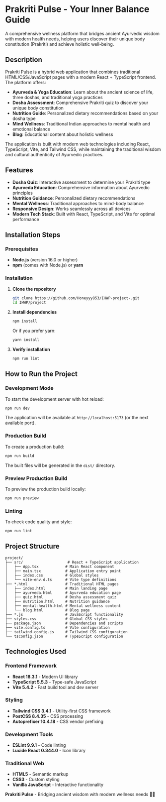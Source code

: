 # Prakriti Pulse - Your Inner Balance Guide

A comprehensive wellness platform that bridges ancient Ayurvedic wisdom with modern health needs, helping users discover their unique body constitution (Prakriti) and achieve holistic well-being.

## Description

Prakriti Pulse is a hybrid web application that combines traditional HTML/CSS/JavaScript pages with a modern React + TypeScript frontend. The platform offers:

- **Ayurveda & Yoga Education**: Learn about the ancient science of life, three doshas, and traditional yoga practices
- **Dosha Assessment**: Comprehensive Prakriti quiz to discover your unique body constitution
- **Nutrition Guide**: Personalized dietary recommendations based on your dosha type
- **Mind Wellness**: Traditional Indian approaches to mental health and emotional balance
- **Blog**: Educational content about holistic wellness

The application is built with modern web technologies including React, TypeScript, Vite, and Tailwind CSS, while maintaining the traditional wisdom and cultural authenticity of Ayurvedic practices.

## Features

- **Dosha Quiz**: Interactive assessment to determine your Prakriti type
- **Ayurveda Education**: Comprehensive information about Ayurvedic principles
- **Nutrition Guidance**: Personalized dietary recommendations
- **Mental Wellness**: Traditional approaches to mind-body balance
- **Responsive Design**: Works seamlessly across all devices
- **Modern Tech Stack**: Built with React, TypeScript, and Vite for optimal performance

## Installation Steps

### Prerequisites

- **Node.js** (version 16.0 or higher)
- **npm** (comes with Node.js) or **yarn**

### Installation

1. **Clone the repository**
   ```bash
   git clone https://github.com/Honeyyy853/IHWP-project-.git
   cd IHWP/project
   ```

2. **Install dependencies**
   ```bash
   npm install
   ```
   
   Or if you prefer yarn:
   ```bash
   yarn install
   ```

3. **Verify installation**
   ```bash
   npm run lint
   ```

## How to Run the Project

### Development Mode

To start the development server with hot reload:

```bash
npm run dev
```

The application will be available at `http://localhost:5173` (or the next available port).

### Production Build

To create a production build:

```bash
npm run build
```

The built files will be generated in the `dist/` directory.

### Preview Production Build

To preview the production build locally:

```bash
npm run preview
```

### Linting

To check code quality and style:

```bash
npm run lint
```

## Project Structure

```
project/
├── src/                    # React + TypeScript application
│   ├── App.tsx            # Main React component
│   ├── main.tsx           # Application entry point
│   ├── index.css          # Global styles
│   └── vite-env.d.ts      # Vite type definitions
├── *.html                 # Traditional HTML pages
│   ├── index.html         # Main landing page
│   ├── ayurveda.html      # Ayurveda education page
│   ├── quiz.html          # Dosha assessment quiz
│   ├── nutrition.html     # Nutrition guidance
│   ├── mental-health.html # Mental wellness content
│   └── blog.html          # Blog page
├── *.js                   # JavaScript functionality
├── styles.css             # Global CSS styles
├── package.json           # Dependencies and scripts
├── vite.config.ts         # Vite configuration
├── tailwind.config.js     # Tailwind CSS configuration
└── tsconfig.json          # TypeScript configuration
```

## Technologies Used

### Frontend Framework
- **React 18.3.1** - Modern UI library
- **TypeScript 5.5.3** - Type-safe JavaScript
- **Vite 5.4.2** - Fast build tool and dev server

### Styling
- **Tailwind CSS 3.4.1** - Utility-first CSS framework
- **PostCSS 8.4.35** - CSS processing
- **Autoprefixer 10.4.18** - CSS vendor prefixing

### Development Tools
- **ESLint 9.9.1** - Code linting
- **Lucide React 0.344.0** - Icon library

### Traditional Web
- **HTML5** - Semantic markup
- **CSS3** - Custom styling
- **Vanilla JavaScript** - Interactive functionality

**Prakriti Pulse** - Bridging ancient wisdom with modern wellness needs 🌿✨
